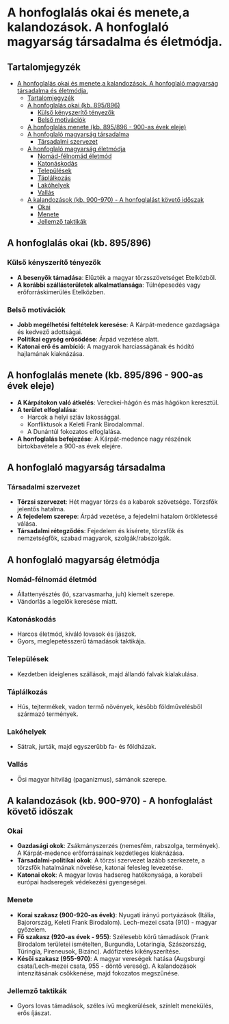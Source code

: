 # A honfoglalás okai és menete,a kalandozások. A honfoglaló magyarság társadalma és életmódja.

## Tartalomjegyzék
- [A honfoglalás okai és menete,a kalandozások. A honfoglaló magyarság társadalma és életmódja.](#a-honfoglalás-okai-és-menetea-kalandozások-a-honfoglaló-magyarság-társadalma-és-életmódja)
  - [Tartalomjegyzék](#tartalomjegyzék)
  - [A honfoglalás okai (kb. 895/896)](#a-honfoglalás-okai-kb-895896)
    - [Külső kényszerítő tényezők](#külső-kényszerítő-tényezők)
    - [Belső motivációk](#belső-motivációk)
  - [A honfoglalás menete (kb. 895/896 - 900-as évek eleje)](#a-honfoglalás-menete-kb-895896---900-as-évek-eleje)
  - [A honfoglaló magyarság társadalma](#a-honfoglaló-magyarság-társadalma)
    - [Társadalmi szervezet](#társadalmi-szervezet)
  - [A honfoglaló magyarság életmódja](#a-honfoglaló-magyarság-életmódja)
    - [Nomád-félnomád életmód](#nomád-félnomád-életmód)
    - [Katonáskodás](#katonáskodás)
    - [Települések](#települések)
    - [Táplálkozás](#táplálkozás)
    - [Lakóhelyek](#lakóhelyek)
    - [Vallás](#vallás)
  - [A kalandozások (kb. 900-970) - A honfoglalást követő időszak](#a-kalandozások-kb-900-970---a-honfoglalást-követő-időszak)
    - [Okai](#okai)
    - [Menete](#menete)
    - [Jellemző taktikák](#jellemző-taktikák)


## A honfoglalás okai (kb. 895/896)

### Külső kényszerítő tényezők

- **A besenyők támadása**: Elűzték a magyar törzsszövetséget Etelközből.
- **A korábbi szállásterületek alkalmatlansága**: Túlnépesedés vagy erőforráskimerülés Etelközben.

### Belső motivációk

- **Jobb megélhetési feltételek keresése**: A Kárpát-medence gazdagsága és kedvező adottságai.
- **Politikai egység erősödése**: Árpád vezetése alatt.
- **Katonai erő és ambíció**: A magyarok harciasságának és hódító hajlamának kiaknázása.

## A honfoglalás menete (kb. 895/896 - 900-as évek eleje)

- **A Kárpátokon való átkelés**: Vereckei-hágón és más hágókon keresztül.
- **A terület elfoglalása**:
  - Harcok a helyi szláv lakossággal.
  - Konfliktusok a Keleti Frank Birodalommal.
  - A Dunántúl fokozatos elfoglalása.
- **A honfoglalás befejezése**: A Kárpát-medence nagy részének birtokbavétele a 900-as évek elejére.

## A honfoglaló magyarság társadalma

### Társadalmi szervezet

- **Törzsi szervezet**: Hét magyar törzs és a kabarok szövetsége. Törzsfők jelentős hatalma.
- **A fejedelem szerepe**: Árpád vezetése, a fejedelmi hatalom örökletessé válása.
- **Társadalmi rétegződés**: Fejedelem és kísérete, törzsfők és nemzetségfők, szabad magyarok, szolgák/rabszolgák.

## A honfoglaló magyarság életmódja

### Nomád-félnomád életmód

- Állattenyésztés (ló, szarvasmarha, juh) kiemelt szerepe.
- Vándorlás a legelők keresése miatt.

### Katonáskodás

- Harcos életmód, kiváló lovasok és íjászok.
- Gyors, meglepetésszerű támadások taktikája.

### Települések

- Kezdetben ideiglenes szállások, majd állandó falvak kialakulása.

### Táplálkozás

- Hús, tejtermékek, vadon termő növények, később földművelésből származó termények.

### Lakóhelyek

- Sátrak, jurták, majd egyszerűbb fa- és földházak.

### Vallás

- Ősi magyar hitvilág (paganizmus), sámánok szerepe.

## A kalandozások (kb. 900-970) - A honfoglalást követő időszak

### Okai

- **Gazdasági okok**: Zsákmányszerzés (nemesfém, rabszolga, termények). A Kárpát-medence erőforrásainak kezdetleges kiaknázása.
- **Társadalmi-politikai okok**: A törzsi szervezet lazább szerkezete, a törzsfők hatalmának növelése, katonai felesleg levezetése.
- **Katonai okok**: A magyar lovas hadsereg hatékonysága, a korabeli európai hadseregek védekezési gyengeségei.

### Menete

- **Korai szakasz (900-920-as évek)**: Nyugati irányú portyázások (Itália, Bajorország, Keleti Frank Birodalom). Lech-mezei csata (910) - magyar győzelem.
- **Fő szakasz (920-as évek - 955)**: Szélesebb körű támadások (Frank Birodalom területei ismételten, Burgundia, Lotaringia, Szászország, Türingia, Pireneusok, Bizánc). Adófizetés kikényszerítése.
- **Késői szakasz (955-970)**: A magyar vereségek hatása (Augsburgi csata/Lech-mezei csata, 955 - döntő vereség). A kalandozások intenzitásának csökkenése, majd fokozatos megszűnése.

### Jellemző taktikák

- Gyors lovas támadások, széles ívű megkerülések, színlelt menekülés, erős íjászat.